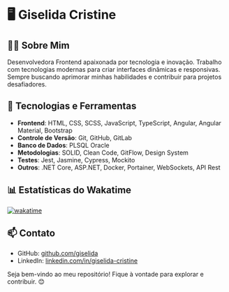 # 🖥️ Giselida Cristine

## 👩‍💻 Sobre Mim
Desenvolvedora Frontend apaixonada por tecnologia e inovação. Trabalho com tecnologias modernas para criar interfaces dinâmicas e responsivas. Sempre buscando aprimorar minhas habilidades e contribuir para projetos desafiadores.

## 🚀 Tecnologias e Ferramentas
- **Frontend**: HTML, CSS, SCSS, JavaScript, TypeScript, Angular, Angular Material, Bootstrap
- **Controle de Versão**: Git, GitHub, GitLab
- **Banco de Dados**: PLSQL Oracle
- **Metodologias**: SOLID, Clean Code, GitFlow, Design System
- **Testes**: Jest, Jasmine, Cypress, Mockito
- **Outros**: .NET Core, ASP.NET, Docker, Portainer, WebSockets, API Rest


## 📊 Estatísticas do Wakatime
[![wakatime](https://wakatime.com/badge/user/940cc86b-dae3-463d-9936-343766d81620.svg)](https://wakatime.com/@940cc86b-dae3-463d-9936-343766d81620)

## 📫 Contato
- GitHub: [github.com/giselida](https://github.com/giselida)
- LinkedIn: [linkedin.com/in/giselida-cristine](https://www.linkedin.com/in/giselida-cristine)

Seja bem-vindo ao meu repositório! Fique à vontade para explorar e contribuir. 😊

